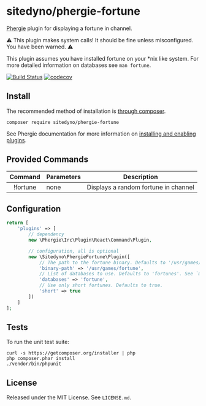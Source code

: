 # sitedyno/phergie-fortune

[Phergie](https://www.phergie.org/) plugin for
displaying a fortune in channel.

:warning: This plugin makes system calls! It should be fine unless
misconfigured. You have been warned. :warning:

This plugin assumes you have installed fortune on your \*nix like system. For
more detailed information on databases see `man fortune`.

[![Build Status](https://secure.travis-ci.org/sitedyno/phergie-fortune.png?branch=master)](http://travis-ci.org/sitedyno/phergie-fortune)
[![codecov](https://codecov.io/gh/sitedyno/phergie-fortune/branch/master/graph/badge.svg)](https://codecov.io/gh/sitedyno/phergie-fortune)

## Install

The recommended method of installation is [through composer](http://getcomposer.org).

```
composer require sitedyno/phergie-fortune
```

See Phergie documentation for more information on
[installing and enabling plugins](https://github.com/phergie/phergie-irc-bot-react/wiki/Usage#plugins).

## Provided Commands

| Command    | Parameters | Description                          |
|:----------:|------------|--------------------------------------|
| !fortune   | none       | Displays a random fortune in channel |

## Configuration

```php
return [
    'plugins' => [
        // dependency
        new \Phergie\Irc\Plugin\React\Command\Plugin,

        // configuration, all is optional
        new \Sitedyno\PhergieFortune\Plugin([
            // The path to the fortune binary. Defaults to '/usr/games/fortune'.
            'binary-path' => '/usr/games/fortune',
            // List of databases to use. Defaults to 'fortunes'. See `man fortune` for possible values.
            'databases' => 'fortune',
            // Use only short fortunes. Defaults to true.
            'short' => true
        ])
    ]
];
```

## Tests

To run the unit test suite:

```
curl -s https://getcomposer.org/installer | php
php composer.phar install
./vendor/bin/phpunit
```

## License

Released under the MIT License. See `LICENSE.md`.
